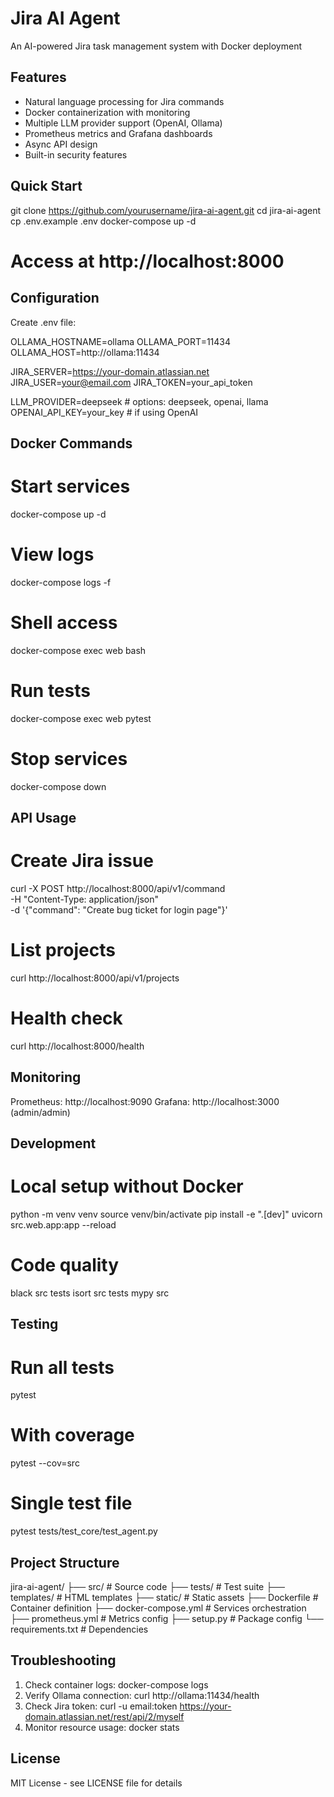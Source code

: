 # Jira AI Agent

An AI-powered Jira task management system with Docker deployment

## Features
- Natural language processing for Jira commands
- Docker containerization with monitoring
- Multiple LLM provider support (OpenAI, Ollama)
- Prometheus metrics and Grafana dashboards
- Async API design
- Built-in security features

## Quick Start
git clone https://github.com/yourusername/jira-ai-agent.git
cd jira-ai-agent
cp .env.example .env
docker-compose up -d
# Access at http://localhost:8000

## Configuration
Create .env file:

OLLAMA_HOSTNAME=ollama
OLLAMA_PORT=11434
OLLAMA_HOST=http://ollama:11434

JIRA_SERVER=https://your-domain.atlassian.net
JIRA_USER=your@email.com
JIRA_TOKEN=your_api_token

LLM_PROVIDER=deepseek  # options: deepseek, openai, llama
OPENAI_API_KEY=your_key  # if using OpenAI

## Docker Commands
# Start services
docker-compose up -d

# View logs
docker-compose logs -f

# Shell access
docker-compose exec web bash

# Run tests
docker-compose exec web pytest

# Stop services
docker-compose down

## API Usage
# Create Jira issue
curl -X POST http://localhost:8000/api/v1/command \
  -H "Content-Type: application/json" \
  -d '{"command": "Create bug ticket for login page"}'

# List projects
curl http://localhost:8000/api/v1/projects

# Health check
curl http://localhost:8000/health

## Monitoring
Prometheus: http://localhost:9090
Grafana: http://localhost:3000 (admin/admin)

## Development
# Local setup without Docker
python -m venv venv
source venv/bin/activate
pip install -e ".[dev]"
uvicorn src.web.app:app --reload

# Code quality
black src tests
isort src tests
mypy src

## Testing
# Run all tests
pytest

# With coverage
pytest --cov=src

# Single test file
pytest tests/test_core/test_agent.py

## Project Structure
jira-ai-agent/
├── src/              # Source code
├── tests/            # Test suite
├── templates/        # HTML templates
├── static/          # Static assets
├── Dockerfile       # Container definition
├── docker-compose.yml # Services orchestration
├── prometheus.yml   # Metrics config
├── setup.py        # Package config
└── requirements.txt # Dependencies

## Troubleshooting
1. Check container logs: docker-compose logs
2. Verify Ollama connection: curl http://ollama:11434/health
3. Check Jira token: curl -u email:token https://your-domain.atlassian.net/rest/api/2/myself
4. Monitor resource usage: docker stats

## License
MIT License - see LICENSE file for details